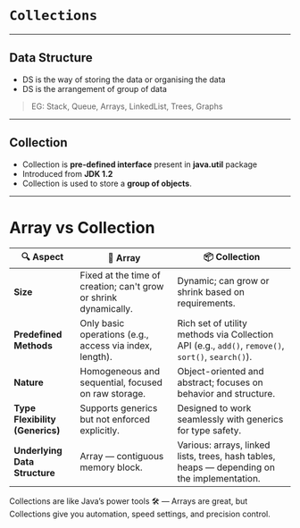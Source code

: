 # `Collections`
---
## Data Structure
- DS is the way of storing the data or organising the data
- DS is the  arrangement of group of data
>EG: Stack, Queue, Arrays, LinkedList, Trees, Graphs
---
## Collection
- Collection is **pre-defined interface** present in **java.util** package
- Introduced from **JDK 1.2**
- Collection is used to store a **group of objects**.
---

# Array vs Collection 


| 🔍 **Aspect**               | 🧱 **Array**                                                                 | 📦 **Collection**                                                                 |
|----------------------------|------------------------------------------------------------------------------|-----------------------------------------------------------------------------------|
| **Size**                   | Fixed at the time of creation; can't grow or shrink dynamically.             | Dynamic; can grow or shrink based on requirements.                              |
| **Predefined Methods**     | Only basic operations (e.g., access via index, length).                      | Rich set of utility methods via Collection API (e.g., `add()`, `remove()`, `sort()`, `search()`). |
| **Nature**                 | Homogeneous and sequential, focused on raw storage.                         | Object-oriented and abstract; focuses on behavior and structure.                 |
| **Type Flexibility (Generics)** | Supports generics but not enforced explicitly.                              | Designed to work seamlessly with generics for type safety.                      |
| **Underlying Data Structure** | Array — contiguous memory block.                                            | Various: arrays, linked lists, trees, hash tables, heaps — depending on the implementation. |

Collections are like Java’s power tools 🛠️ — Arrays are great, but Collections give you automation, speed settings, and precision control.
